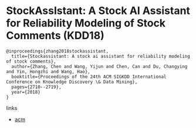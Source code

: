 # StockAssIstant: A Stock AI Assistant for Reliability Modeling of Stock Comments (KDD18)

```
@inproceedings{zhang2018stockassistant,
  title={Stockassistant: A stock ai assistant for reliability modeling of stock comments},
  author={Zhang, Chen and Wang, Yijun and Chen, Can and Du, Changying and Yin, Hongzhi and Wang, Hao},
  booktitle={Proceedings of the 24th ACM SIGKDD International Conference on Knowledge Discovery \& Data Mining},
  pages={2710--2719},
  year={2018}
}
```

links
- [acm](https://dl.acm.org/doi/10.1145/3219819.3219964)

